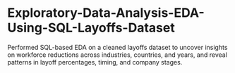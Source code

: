# Exploratory-Data-Analysis-EDA-Using-SQL-Layoffs-Dataset
Performed SQL-based EDA on a cleaned layoffs dataset to uncover insights on workforce reductions across industries, countries, and years, and reveal patterns in layoff percentages, timing, and company stages.

